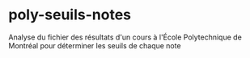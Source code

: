 poly-seuils-notes
=================

Analyse du fichier des résultats d'un cours à l'École Polytechnique de Montréal pour déterminer les seuils de chaque note
